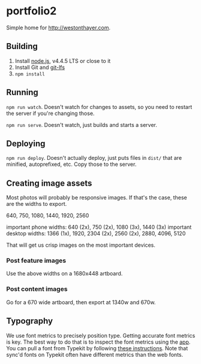 # portfolio2

Simple home for http://westonthayer.com.

## Building

1. Install [node.js](https://nodejs.org/en/), v4.4.5 LTS or close to it
2. Install Git and [git-lfs](https://git-lfs.github.com/)
3. `npm install`

## Running

`npm run watch`. Doesn't watch for changes to assets, so you need to restart the server if you're changing those.

`npm run serve`. Doesn't watch, just builds and starts a server.

## Deploying

`npm run deploy`. Doesn't actually deploy, just puts files in `dist/` that are minified, autoprefixed, etc. Copy those to the server.

## Creating image assets

Most photos will probably be responsive images. If that's the case, these are the widths to export.

640, 750, 1080, 1440, 1920, 2560

important phone widths: 640 (2x), 750 (2x), 1080 (3x), 1440 (3x)
important desktop widths: 1366 (1x), 1920, 2304 (2x), 2560 (2x), 2880, 4096, 5120

That will get us crisp images on the most important devices.

### Post feature images

Use the above widths on a 1680x448 artboard.

### Post content images

Go for a 670 wide artboard, then export at 1340w and 670w.

## Typography

We use font metrics to precisely position type. Getting accurate font metrics is key. The best way to do that is to inspect the font metrics using the [app](https://github.com/WestonThayer/FontMetricsUwp). You can pull a font from Typekit by following [these instructions](http://aenism.com/font-files-off-typekit/). Note that sync'd fonts on Typekit often have different metrics than the web fonts.
